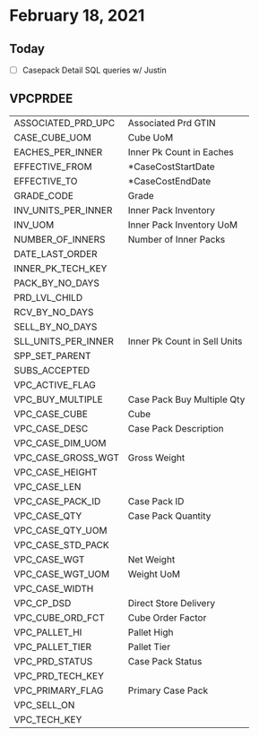 # February 18, 2021

## Today

- [ ] Casepack Detail SQL queries w/ Justin

## VPCPRDEE

|                     |                              |
| :------------------ | :--------------------------- |
| ASSOCIATED_PRD_UPC  | Associated Prd GTIN          |
| CASE_CUBE_UOM       | Cube UoM                     |
| EACHES_PER_INNER    | Inner Pk Count in Eaches     |
| EFFECTIVE_FROM      | \*CaseCostStartDate          |
| EFFECTIVE_TO        | \*CaseCostEndDate            |
| GRADE_CODE          | Grade                        |
| INV_UNITS_PER_INNER | Inner Pack Inventory         |
| INV_UOM             | Inner Pack Inventory UoM     |
| NUMBER_OF_INNERS    | Number of Inner Packs        |
| DATE_LAST_ORDER     |                              |
| INNER_PK_TECH_KEY   |                              |
| PACK_BY_NO_DAYS     |                              |
| PRD_LVL_CHILD       |                              |
| RCV_BY_NO_DAYS      |                              |
| SELL_BY_NO_DAYS     |                              |
| SLL_UNITS_PER_INNER | Inner Pk Count in Sell Units |
| SPP_SET_PARENT      |                              |
| SUBS_ACCEPTED       |                              |
| VPC_ACTIVE_FLAG     |                              |
| VPC_BUY_MULTIPLE    | Case Pack Buy Multiple Qty   |
| VPC_CASE_CUBE       | Cube                         |
| VPC_CASE_DESC       | Case Pack Description        |
| VPC_CASE_DIM_UOM    |                              |
| VPC_CASE_GROSS_WGT  | Gross Weight                 |
| VPC_CASE_HEIGHT     |                              |
| VPC_CASE_LEN        |                              |
| VPC_CASE_PACK_ID    | Case Pack ID                 |
| VPC_CASE_QTY        | Case Pack Quantity           |
| VPC_CASE_QTY_UOM    |                              |
| VPC_CASE_STD_PACK   |                              |
| VPC_CASE_WGT        | Net Weight                   |
| VPC_CASE_WGT_UOM    | Weight UoM                   |
| VPC_CASE_WIDTH      |                              |
| VPC_CP_DSD          | Direct Store Delivery        |
| VPC_CUBE_ORD_FCT    | Cube Order Factor            |
| VPC_PALLET_HI       | Pallet High                  |
| VPC_PALLET_TIER     | Pallet Tier                  |
| VPC_PRD_STATUS      | Case Pack Status             |
| VPC_PRD_TECH_KEY    |                              |
| VPC_PRIMARY_FLAG    | Primary Case Pack            |
| VPC_SELL_ON         |                              |
| VPC_TECH_KEY        |                              |
